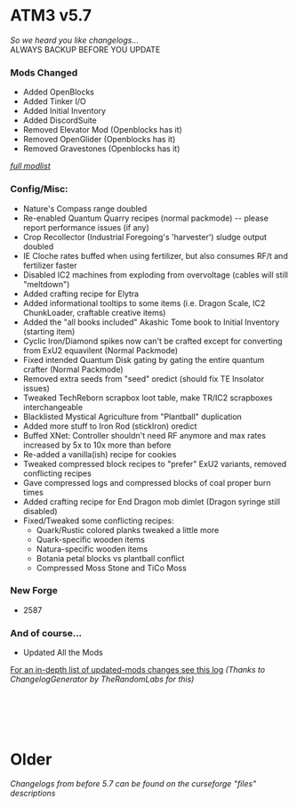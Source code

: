 # ATM3 v5.7
*So we heard you like changelogs...*  
ALWAYS BACKUP BEFORE YOU UPDATE  

### Mods Changed  
+ Added OpenBlocks
+ Added Tinker I/O
+ Added Initial Inventory
+ Added DiscordSuite
+ Removed Elevator Mod (Openblocks has it)
+ Removed OpenGlider (Openblocks has it)
+ Removed Gravestones (Openblocks has it)  
  
*[full modlist](https://rawgit.com/AllTheMods/ATM-3/master/modlist.html)*


### Config/Misc:  
+ Nature's Compass range doubled
+ Re-enabled Quantum Quarry recipes (normal packmode) -- please report performance issues (if any)
+ Crop Recollector (Industrial Foregoing's 'harvester') sludge output doubled
+ IE Cloche rates buffed when using fertilizer, but also consumes RF/t and fertilizer faster
+ Disabled IC2 machines from exploding from overvoltage (cables will still "meltdown")
+ Added crafting recipe for Elytra
+ Added informational tooltips to some items (i.e. Dragon Scale, IC2 ChunkLoader, craftable creative items)
+ Added the "all books included" Akashic Tome book to Initial Inventory (starting item)
+ Cyclic Iron/Diamond spikes now can't be crafted except for converting from ExU2 equavilent (Normal Packmode)
+ Fixed intended Quantum Disk gating by gating the entire quantum crafter (Normal Packmode)
+ Removed extra seeds from "seed" oredict (should fix TE Insolator issues)
+ Tweaked TechReborn scrapbox loot table, make TR/IC2 scrapboxes interchangeable
+ Blacklisted Mystical Agriculture from "Plantball" duplication
+ Added more stuff to Iron Rod (stickIron) oredict
+ Buffed XNet: Controller shouldn't need RF anymore and max rates increased by 5x to 10x more than before
+ Re-added a vanilla(ish) recipe for cookies
+ Tweaked compressed block recipes to "prefer" ExU2 variants, removed conflicting recipes
+ Gave compressed logs and compressed blocks of coal proper burn times
+ Added crafting recipe for End Dragon mob dimlet (Dragon syringe still disabled)
+ Fixed/Tweaked some conflicting recipes:
	+ Quark/Rustic colored planks tweaked a little more
	+ Quark-specific wooden items
	+ Natura-specific wooden items
	+ Botania petal blocks vs plantball conflict
	+ Compressed Moss Stone and TiCo Moss

### New Forge  
+ 2587


### And of course...  
+ Updated All the Mods

 
[For an in-depth list of updated-mods changes see this log](https://rawgit.com/AllTheMods/ATM-3/master/modlist.html)
*(Thanks to ChangelogGenerator by TheRandomLabs for this)*
  
  
  
<br/><br/>
---
# Older

*Changelogs from before 5.7 can be found on the curseforge "files" descriptions*
